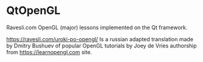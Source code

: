 # QtOpenGL
Ravesli.com OpenGL (major) lessons implemented on the Qt framework.

https://ravesli.com/uroki-po-opengl/
Is a russian adapted translation made by Dmitry Bushuev of popular OpenGL tutorials by Joey de Vries authorship from https://learnopengl.com site.
